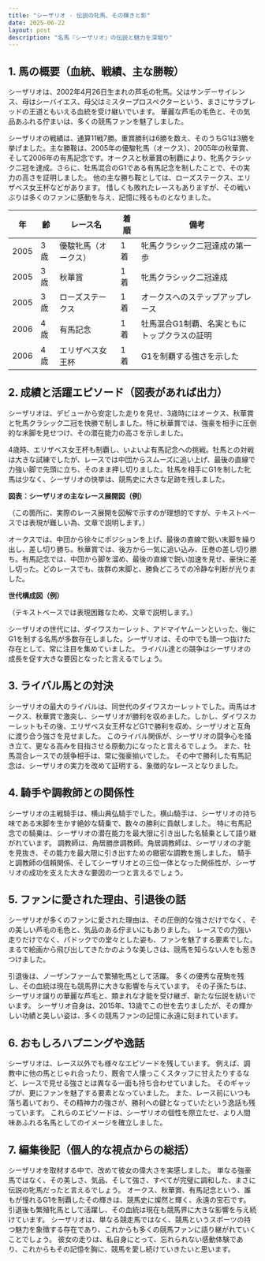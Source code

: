 ```yaml
---
title: "シーザリオ - 伝説の牝馬、その輝きと影"
date: 2025-06-22
layout: post
description: "名馬『シーザリオ』の伝説と魅力を深堀り"
---
```


## 1. 馬の概要（血統、戦績、主な勝鞍）

シーザリオは、2002年4月26日生まれの芦毛の牝馬。父はサンデーサイレンス、母はシーバイエス、母父はミスタープロスペクターという、まさにサラブレッドの王道ともいえる血統を受け継いでいます。  華麗な芦毛の毛色と、その気品あふれる佇まいは、多くの競馬ファンを魅了しました。

シーザリオの戦績は、通算11戦7勝。重賞勝利は6勝を数え、そのうちG1は3勝を挙げました。主な勝鞍は、2005年の優駿牝馬（オークス）、2005年の秋華賞、そして2006年の有馬記念です。オークスと秋華賞の制覇により、牝馬クラシック二冠を達成。さらに、牡馬混合のG1である有馬記念を制したことで、その実力の高さを証明しました。  他の主な勝ち鞍としては、ローズステークス、エリザベス女王杯などがあります。  惜しくも敗れたレースもありますが、その戦いぶりは多くのファンに感動を与え、記憶に残るものとなりました。

| 年 | 齢 | レース名             | 着順 | 備考                                    |
|---|----|----------------------|-------|-----------------------------------------|
| 2005 | 3歳 | 優駿牝馬（オークス） | 1着   | 牝馬クラシック二冠達成の第一歩             |
| 2005 | 3歳 | 秋華賞               | 1着   | 牝馬クラシック二冠達成                 |
| 2005 | 3歳 | ローズステークス       | 1着   | オークスへのステップアップレース           |
| 2006 | 4歳 | 有馬記念             | 1着   | 牡馬混合G1制覇、名実ともにトップクラスの証明 |
| 2006 | 4歳 | エリザベス女王杯       | 1着   | G1を制覇する強さを示した               |


## 2. 成績と活躍エピソード（図表があれば出力）

シーザリオは、デビューから安定した走りを見せ、3歳時にはオークス、秋華賞と牝馬クラシック二冠を快勝で制しました。特に秋華賞では、強豪を相手に圧倒的な末脚を見せつけ、その潜在能力の高さを示しました。

4歳時、エリザベス女王杯も制覇し、いよいよ有馬記念への挑戦。牡馬との対戦は大きな試練でしたが、レースでは中団からスムーズに追い上げ、最後の直線で力強い脚で先頭に立ち、そのまま押し切りました。牡馬を相手にG1を制した牝馬は少なく、シーザリオの快挙は、競馬史に大きな足跡を残しました。

**図表：シーザリオの主なレース展開図（例）**

（この箇所に、実際のレース展開を図解で示すのが理想的ですが、テキストベースでは表現が難しい為、文章で説明します。）

オークスでは、中団から徐々にポジションを上げ、最後の直線で鋭い末脚を繰り出し、差し切り勝ち。秋華賞では、後方から一気に追い込み、圧巻の差し切り勝ち。有馬記念では、中団から脚を溜め、最後の直線で鋭い加速を見せ、豪快に差し切った。どのレースでも、抜群の末脚と、勝負どころでの冷静な判断が光りました。


**世代構成図（例）**

（テキストベースでは表現困難なため、文章で説明します。）

シーザリオの世代には、ダイワスカーレット、アドマイヤムーンといった、後にG1を制する名馬が多数存在しました。シーザリオは、その中でも頭一つ抜けた存在として、常に注目を集めていました。  ライバル達との競争はシーザリオの成長を促す大きな要因となったと言えるでしょう。


## 3. ライバル馬との対決

シーザリオの最大のライバルは、同世代のダイワスカーレットでした。両馬はオークス、秋華賞で激突し、シーザリオが勝利を収めました。しかし、ダイワスカーレットもその後、エリザベス女王杯などG1で勝利を収め、シーザリオと互角に渡り合う強さを見せました。  このライバル関係が、シーザリオの闘争心を掻き立て、更なる高みを目指させる原動力になったと言えるでしょう。  また、牡馬混合レースでの競争相手は、常に強豪揃いでした。  その中で勝利した有馬記念は、シーザリオの実力を改めて証明する、象徴的なレースとなりました。


## 4. 騎手や調教師との関係性

シーザリオの主戦騎手は、横山典弘騎手でした。横山騎手は、シーザリオの持ち味である末脚を生かす絶妙な騎乗で、数々の勝利に貢献しました。  特に有馬記念での騎乗は、シーザリオの潜在能力を最大限に引き出した名騎乗として語り継がれています。  調教師は、角居勝彦調教師。角居調教師は、シーザリオの才能を見抜き、その能力を最大限に引き出すための緻密な調教を施しました。  騎手と調教師の信頼関係、そしてシーザリオとの三位一体となった関係性が、シーザリオの成功を支えた大きな要因の一つと言えるでしょう。


## 5. ファンに愛された理由、引退後の話

シーザリオが多くのファンに愛された理由は、その圧倒的な強さだけでなく、その美しい芦毛の毛色と、気品のある佇まいにもありました。  レースでの力強い走りだけでなく、パドックでの堂々とした姿も、ファンを魅了する要素でした。  まるで絵画から飛び出してきたかのような美しさは、競馬を知らない人をも惹きつけました。

引退後は、ノーザンファームで繁殖牝馬として活躍。  多くの優秀な産駒を残し、その血統は現在も競馬界に大きな影響を与えています。  その子孫たちは、シーザリオ譲りの華麗な芦毛と、類まれな才能を受け継ぎ、新たな伝説を紡いでいます。  シーザリオ自身は、2015年、13歳でこの世を去りましたが、その輝かしい功績と美しい姿は、多くの競馬ファンの記憶に永遠に刻まれています。


## 6. おもしろハプニングや逸話

シーザリオは、レース以外でも様々なエピソードを残しています。  例えば、調教中に他の馬とじゃれ合ったり、厩舎で人懐っこくスタッフに甘えたりするなど、レースで見せる強さとは異なる一面も持ち合わせていました。  そのギャップが、更にファンを魅了する要素となっていました。  また、レース前にいつも落ち着いており、その精神力の強さが、勝利への鍵となっていたという逸話も残っています。  これらのエピソードは、シーザリオの個性を際立たせ、より人間味あふれる名馬としてのイメージを確立しました。


## 7. 編集後記（個人的な視点からの総括）

シーザリオを取材する中で、改めて彼女の偉大さを実感しました。  単なる強豪馬ではなく、その美しさ、気品、そして強さ、すべてが完璧に調和した、まさに伝説の牝馬だったと言えるでしょう。  オークス、秋華賞、有馬記念という、誰もが憧れるG1を制覇したその輝きは、競馬史に燦然と輝く、永遠の宝石です。  引退後も繁殖牝馬として活躍し、その血統は現在も競馬界に大きな影響を与え続けています。  シーザリオは、単なる競走馬ではなく、競馬というスポーツの持つ魅力を象徴する存在であり、これからも多くの競馬ファンに語り継がれていくことでしょう。  彼女の走りは、私自身にとって、忘れられない感動体験であり、これからもその記憶を胸に、競馬を愛し続けていきたいと思います。
